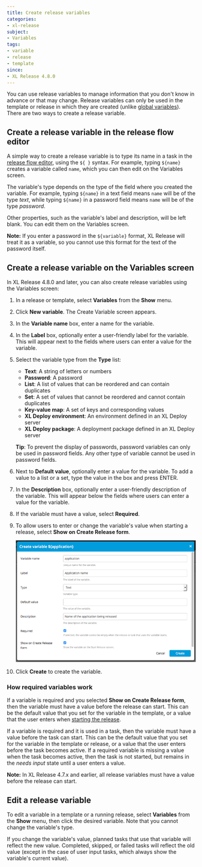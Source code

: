 ```yaml
---
title: Create release variables
categories:
- xl-release
subject:
- Variables
tags:
- variable
- release
- template
since:
- XL Release 4.8.0
---
```


You can use release variables to manage information that you don't know in advance or that may change. Release variables can only be used in the template or release in which they are created (unlike [global variables](/xl-release/how-to/configure-global-variables.html)). There are two ways to create a release variable.

## Create a release variable in the release flow editor

A simple way to create a release variable is to type its name in a task in the [release flow editor](/xl-release/how-to/using-the-release-flow-editor.html), using the `${ }` syntax. For example, typing `${name}` creates a variable called `name`, which you can then edit on the Variables screen.

The variable's type depends on the type of the field where you created the variable. For example, typing `${name}` in a text field means `name` will be of the type *text*, while typing `${name}` in a password field means `name` will be of the type *password*.

Other properties, such as the variable's label and description, will be left blank. You can edit them on the Variables screen.

**Note:** If you enter a password in the `${variable}` format, XL Release will treat it as a variable, so you cannot use this format for the text of the password itself.

## Create a release variable on the Variables screen

In XL Release 4.8.0 and later, you can also create release variables using the Variables screen:

1. In a release or template, select **Variables** from the **Show** menu.
1. Click **New variable**. The Create Variable screen appears.
1. In the **Variable name** box, enter a name for the variable.
1. In the **Label** box, optionally enter a user-friendly label for the variable. This will appear next to the fields where users can enter a value for the variable.
1. Select the variable type from the **Type** list:
    * **Text**: A string of letters or numbers
    * **Password**: A password
    * **List**: A list of values that can be reordered and can contain duplicates
    * **Set**: A set of values that cannot be reordered and cannot contain duplicates
    * **Key-value map**: A set of keys and corresponding values
    * **XL Deploy environment**: An environment defined in an XL Deploy server
    * **XL Deploy package**: A deployment package defined in an XL Deploy server

    **Tip**: To prevent the display of passwords, password variables can only be used in password fields. Any other type of variable cannot be used in password fields.

1. Next to **Default value**, optionally enter a value for the variable. To add a value to a list or a set, type the value in the box and press ENTER.
1. In the **Description** box, optionally enter a user-friendly description of the variable. This will appear below the fields where users can enter a value for the variable.
1. If the variable must have a value, select **Required**.
1. To allow users to enter or change the variable's value when starting a release, select **Show on Create Release form**.

    ![Create release variable](../images/create-release-variable.png)

1. Click **Create** to create the variable.

### How required variables work

If a variable is required and you selected **Show on Create Release form**, then the variable must have a value before the release can start. This can be the default value that you set for the variable in the template, or a value that the user enters when [starting the release](/xl-release/how-to/start-a-release-from-a-template.html).

If a variable is required and it is used in a task, then the variable must have a value before the task can start. This can be the default value that you set for the variable in the template or release, or a value that the user enters before the task becomes active. If a required variable is missing a value when the task becomes active, then the task is not started, but remains in the *needs input* state until a user enters a value.

**Note:** In XL Release 4.7.x and earlier, all release variables must have a value before the release can start.

## Edit a release variable

To edit a variable in a template or a running release, select **Variables** from the **Show** menu, then click the desired variable. Note that you cannot change the variable's type.

If you change the variable's value, planned tasks that use that variable will reflect the new value.
Completed, skipped, or failed tasks will reflect the old value (except in the case of user input tasks, which always show the variable's current value).
